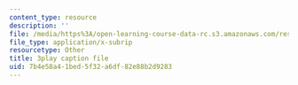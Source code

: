 ```yaml
---
content_type: resource
description: ''
file: /media/https%3A/open-learning-course-data-rc.s3.amazonaws.com/res-2-006-girls-who-build-cameras-summer-2016/7b4e58a41bed5f32a6df82e88b2d9283_OJPqzP54KiY.vtt
file_type: application/x-subrip
resourcetype: Other
title: 3play caption file
uid: 7b4e58a4-1bed-5f32-a6df-82e88b2d9283
---
```

